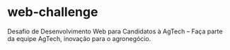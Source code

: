# web-challenge
Desafio de Desenvolvimento Web para Candidatos à AgTech – Faça parte da equipe AgTech, inovação para o agronegócio.
